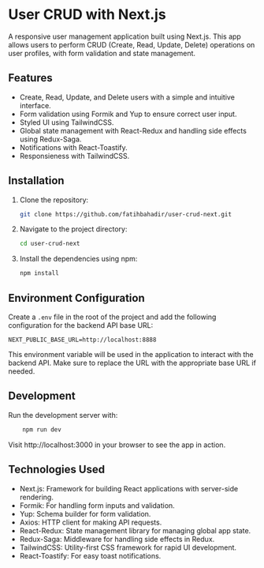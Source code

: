 # User CRUD with Next.js

A responsive user management application built using Next.js. This app allows users to perform CRUD (Create, Read, Update, Delete) operations on user profiles, with form validation and state management.

## Features
- Create, Read, Update, and Delete users with a simple and intuitive interface.
- Form validation using Formik and Yup to ensure correct user input.
- Styled UI using TailwindCSS.
- Global state management with React-Redux and handling side effects using Redux-Saga.
- Notifications with React-Toastify.
- Responsieness with TailwindCSS.


## Installation

1. Clone the repository:
    ```bash
    git clone https://github.com/fatihbahadir/user-crud-next.git
    ```

2. Navigate to the project directory:
    ```bash
    cd user-crud-next
    ```

3. Install the dependencies using npm:
    ```bash
    npm install
    ```

## Environment Configuration

Create a `.env` file in the root of the project and add the following configuration for the backend API base URL:
```
NEXT_PUBLIC_BASE_URL=http://localhost:8888
```
This environment variable will be used in the application to interact with the backend API. Make sure to replace the URL with the appropriate base URL if needed.


## Development

Run the development server with:

```bash
    npm run dev
```
Visit http://localhost:3000 in your browser to see the app in action.


## Technologies Used
- Next.js: Framework for building React applications with server-side rendering.
- Formik: For handling form inputs and validation.
- Yup: Schema builder for form validation.
- Axios: HTTP client for making API requests.
- React-Redux: State management library for managing global app state.
- Redux-Saga: Middleware for handling side effects in Redux.
- TailwindCSS: Utility-first CSS framework for rapid UI development.
- React-Toastify: For easy toast notifications.
